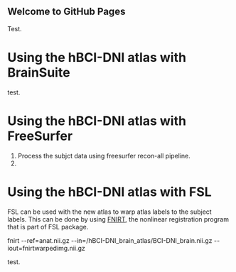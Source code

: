 ## Welcome to GitHub Pages
Test.
# Using the hBCI-DNI atlas with BrainSuite
test.
# Using the hBCI-DNI atlas with FreeSurfer

1. Process the subjct data using freesurfer recon-all pipeline.
2. 

# Using the hBCI-DNI atlas with FSL

FSL can be used with the new atlas to warp atlas labels to the subject labels. This can be done by using [FNIRT](https://fsl.fmrib.ox.ac.uk/fsl/fslwiki/FNIRT), the nonlinear registration program that is part of FSL package. 

fnirt --ref=<path-to-anat-img>anat.nii.gz --in=<path-to-atlas>/hBCI-DNI_brain_atlas/BCI-DNI_brain.nii.gz --iout=fnirtwarpedimg.nii.gz


test.

